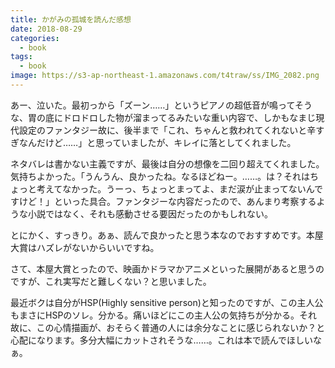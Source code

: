 ```yaml
---
title: かがみの孤城を読んだ感想
date: 2018-08-29
categories:
  - book
tags:
  - book
image: https://s3-ap-northeast-1.amazonaws.com/t4traw/ss/IMG_2082.png
---
```

あー、泣いた。最初っから「ズーン……」というピアノの超低音が鳴ってそうな、胃の底にドロドロした物が溜まってるみたいな重い内容で、しかもなまじ現代設定のファンタジー故に、後半まで「これ、ちゃんと救われてくれないと辛すぎなんだけど……」と思っていましたが、キレイに落としてくれました。

<!--more-->

ネタバレは書かない主義ですが、最後は自分の想像を二回り超えてくれました。気持ちよかった。「うんうん、良かったね。なるほどねー。……。は？それはちょっと考えてなかった。うーっ、ちょっとまってよ、まだ涙が止まってないんですけど！」といった具合。ファンタジーな内容だったので、あんまり考察するような小説ではなく、それも感動させる要因だったのかもしれない。

とにかく、すっきり。あぁ、読んで良かったと思う本なのでおすすめです。本屋大賞はハズレがないからいいですね。

さて、本屋大賞とったので、映画かドラマかアニメといった展開があると思うのですが、これ実写だと難しくない？と思いました。

最近ボクは自分がHSP(Highly sensitive person)と知ったのですが、この主人公もまさにHSPのソレ。分かる。痛いほどにこの主人公の気持ちが分かる。それ故に、この心情描画が、おそらく普通の人には余分なことに感じられないか？と心配になります。多分大幅にカットされそうな……。これは本で読んでほしいなぁ。
